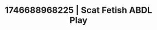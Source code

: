 ---
categories:
- Erotic audiobooks
- Flushed cheeks
- AI-generated
- Candlelit scenes
- Smudged makeup
- ASMR
- Cosplay
- Hands behind back
image: /assets/images/1746688968225.jpg
layout: post
seo:
  description: Featured content with exclusive Scat Fetish, ABDL Play. HD images available.
  keywords: Scat Fetish, ABDL Play
  og_image: /assets/images/1746688968225.jpg
  schema_type: VisualArtwork
tags:
- ABDL Play
- '#1746688968225'
- Scat Fetish
title: 1746688968225 | Scat Fetish ABDL Play
---